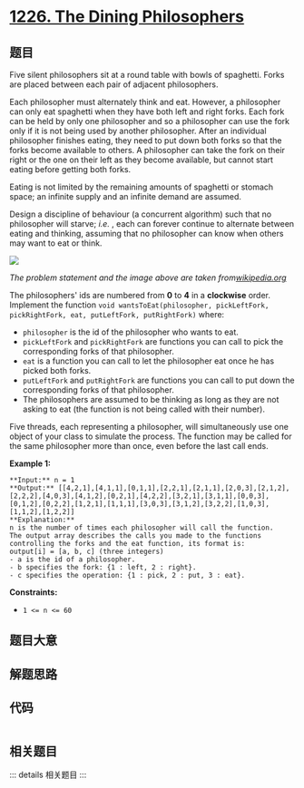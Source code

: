 # [1226. The Dining Philosophers](https://leetcode.com/problems/the-dining-philosophers)

## 题目

Five silent philosophers sit at a round table with bowls of spaghetti. Forks
are placed between each pair of adjacent philosophers.

Each philosopher must alternately think and eat. However, a philosopher can
only eat spaghetti when they have both left and right forks. Each fork can be
held by only one philosopher and so a philosopher can use the fork only if it
is not being used by another philosopher. After an individual philosopher
finishes eating, they need to put down both forks so that the forks become
available to others. A philosopher can take the fork on their right or the one
on their left as they become available, but cannot start eating before getting
both forks.

Eating is not limited by the remaining amounts of spaghetti or stomach space;
an infinite supply and an infinite demand are assumed.

Design a discipline of behaviour (a concurrent algorithm) such that no
philosopher will starve;  _i.e._ , each can forever continue to alternate
between eating and thinking, assuming that no philosopher can know when others
may want to eat or think.

![](https://assets.leetcode.com/uploads/2019/09/24/an_illustration_of_the_dining_philosophers_problem.png)

_The problem statement and the image above are taken
from[wikipedia.org](https://en.wikipedia.org/wiki/Dining_philosophers_problem)_



The philosophers' ids are numbered from **0** to **4** in a **clockwise**
order. Implement the function `void wantsToEat(philosopher, pickLeftFork,
pickRightFork, eat, putLeftFork, putRightFork)` where:

  * `philosopher` is the id of the philosopher who wants to eat.
  * `pickLeftFork` and `pickRightFork` are functions you can call to pick the corresponding forks of that philosopher.
  * `eat` is a function you can call to let the philosopher eat once he has picked both forks.
  * `putLeftFork` and `putRightFork` are functions you can call to put down the corresponding forks of that philosopher.
  * The philosophers are assumed to be thinking as long as they are not asking to eat (the function is not being called with their number).

Five threads, each representing a philosopher, will simultaneously use one
object of your class to simulate the process. The function may be called for
the same philosopher more than once, even before the last call ends.



**Example 1:**

    
    
    **Input:** n = 1
    **Output:** [[4,2,1],[4,1,1],[0,1,1],[2,2,1],[2,1,1],[2,0,3],[2,1,2],[2,2,2],[4,0,3],[4,1,2],[0,2,1],[4,2,2],[3,2,1],[3,1,1],[0,0,3],[0,1,2],[0,2,2],[1,2,1],[1,1,1],[3,0,3],[3,1,2],[3,2,2],[1,0,3],[1,1,2],[1,2,2]]
    **Explanation:**
    n is the number of times each philosopher will call the function.
    The output array describes the calls you made to the functions controlling the forks and the eat function, its format is:
    output[i] = [a, b, c] (three integers)
    - a is the id of a philosopher.
    - b specifies the fork: {1 : left, 2 : right}.
    - c specifies the operation: {1 : pick, 2 : put, 3 : eat}.



**Constraints:**

  * `1 <= n <= 60`


## 题目大意

## 解题思路

## 代码

```javascript

```

## 相关题目

::: details 相关题目
:::
